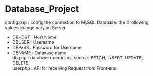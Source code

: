 # Database_Project

config.php : config the connection to MySQL Database. the 4 following values change vary on Server.
- DBHOST : Host Name
- DBUSER : Username
- DBPASS : Password for Username
- DBNAME : Database name\
db.php : database operations, such as FETCH, INSERT, UPDATE, DELETE.<br>
user.php : API for receiving Request from Front-end.<br>
